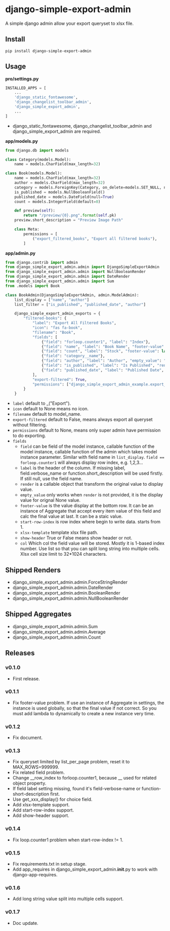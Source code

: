 # django-simple-export-admin

A simple django admin allow your export queryset to xlsx file.


## Install

```shell
pip install django-simple-export-admin
```

## Usage


**pro/settings.py**

```python
INSTALLED_APPS = [
    ...
    'django_static_fontawesome',
    'django_changelist_toolbar_admin',
    'django_simple_export_admin',
    ...
]
```

- django_static_fontawesome, django_changelist_toolbar_admin and django_simple_export_admin are required.

**app/models.py**

```python
from django.db import models

class Category(models.Model):
    name = models.CharField(max_length=32)

class Book(models.Model):
    name = models.CharField(max_length=32)
    author = models.CharField(max_length=32)
    category = models.ForeignKey(Category, on_delete=models.SET_NULL, null=True, blank=True)
    is_published = models.NullBooleanField()
    published_date = models.DateField(null=True)
    count = models.IntegerField(default=0)

    def preview(self):
        return "/preview/{0}.png".format(self.pk)
    preview.short_description = "Preview Image Path"

    class Meta:
        permissions = [
            ("export_filtered_books", "Export all filtered books"),
        ]
```


**app/admin.py**


```python
from django.contrib import admin
from django_simple_export_admin.admin import DjangoSimpleExportAdmin
from django_simple_export_admin.admin import NullBooleanRender
from django_simple_export_admin.admin import DateRender
from django_simple_export_admin.admin import Sum
from .models import Book

class BookAdmin(DjangoSimpleExportAdmin, admin.ModelAdmin):
    list_display = ["name", "author"]
    list_filter = ["is_published", "published_date", "author"]

    django_simple_export_admin_exports = {
        "filtered-books": {
            "label": "Export All Filtered Books",
            "icon": "fas fa-book",
            "filename": "Book",
            "fields": [
                {"field": "forloop.counter1", "label": "Index"},
                {"field": "name", "label": "Book Name", "footer-value": "Sum:"},
                {"field": "count", "label": "Stock", "footer-value": lambda: Sum()},
                {"field": "category__name"},
                {"field": "author", "label": "Author", "empty_value": "-"},
                {"field": "is_published", "label": "Is Published", "render": NullBooleanRender("UNKNOWN", "YES", "NO")},
                {"field": "published_date", "label": "Published Date", "render": DateRender()},
            ],
            "export-filtered": True,
            "permissions": ["django_simple_export_admin_example.export_filtered_books"],
        }
    }

```

- `label` default to _("Export").
- `icon` default to None means no icon.
- `filename` default to model_name.
- `export-filtered` default to False, means always export all queryset without filtering.
- `permissions` default to None, means only super admin have permission to do exporting.
- `fields`
    - `field` can be field of the model instance, callable function of the model instance, callable function of the admin which takes model instance parameter. Similar with field name in `list_display`. `field == forloop.counter1` will always display row index, e.g. 1,2,3...
    - `label` is the header of the column. If missing label, field.verbose_name or function.short_description will be used firstly. If still null, use the field name.
    - `render` is a callable object that transform the original value to display value.
    - `empty_value` only works when `render` is not provided, it is the display value for orignal None value.
    - `footer-value` is the value display at the bottom row. It can be an instance of Aggregate that accept every item value of this field and calc the final value at last. It can be a staic value.
    - `start-row-index` is row index where begin to write data. starts from 1.
    - `xlsx-template` template xlsx file path.
    - `show-header` True or False means show header or not.
    - `col` Which col the field value will be stored. Mostly it is 1-based index number. Use list<int> so that you can split long string into multiple cells. Xlsx cell size limit to 32*1024 characters.

## Shipped Renders

- django_simple_export_admin.admin.ForceStringRender
- django_simple_export_admin.admin.DateRender
- django_simple_export_admin.admin.BooleanRender
- django_simple_export_admin.admin.NullBooleanRender

## Shipped Aggregates

- django_simple_export_admin.admin.Sum
- django_simple_export_admin.admin.Average
- django_simple_export_admin.admin.Count


## Releases

### v0.1.0

- First release.

### v0.1.1

- Fix footer-value problem. If use an instance of Aggregate in settings, the instance is used globally, so that the final value if not correct. So you must add lambda to dynamically to create a new instance very time.

### v0.1.2

- Fix document.

### v0.1.3

- Fix queryset limited by list_per_page problem, reset it to MAX_ROWS=999999.
- Fix related field problem.
- Change __row_index to forloop.counter1, because __ used for related object property.
- If field label setting missing, found it's field-verbose-name or function-short-description first. 
- Use get_xxx_display() for choice field.
- Add xlsx-template support.
- Add start-row-index support.
- Add show-header support.

### v0.1.4

- Fix loop.counter1 problem when start-row-index != 1.

### v0.1.5

- Fix requirements.txt in setup stage.
- Add app_requires in django_simple_export_admin.__init__.py to work with django-app-requires.

### v0.1.6

- Add long string value split into multiple cells support.

### v0.1.7

- Doc update.
